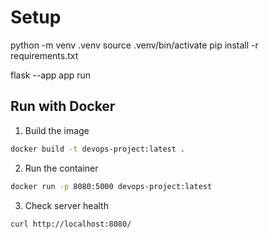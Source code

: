# Setup
python -m venv .venv
source .venv/bin/activate
pip install -r requirements.txt


flask --app app run 

## Run with Docker

1. Build the image
```bash
docker build -t devops-project:latest .
```
2. Run the container
```bash
docker run -p 8080:5000 devops-project:latest
```
3. Check server health
```bash
curl http://localhost:8080/
```
